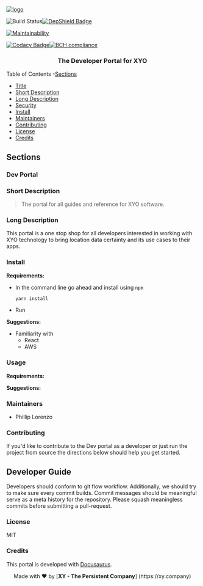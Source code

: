 [logo]: https://cdn.xy.company/img/brand/XY_Logo_GitHub.png

[![logo]](https://xy.company)

![Build Status](https://travis-ci.com/XYOracleNetwork/web-developer.xyo.network-react.svg?token=DwLaRUVjarU2ZypyaHXe&branch=master)[![DepShield Badge](https://depshield.sonatype.org/badges/XYOracleNetwork/web-developer.xyo.network-react/depshield.svg)](https://depshield.github.io) 

[![Maintainability](https://api.codeclimate.com/v1/badges/f3dd4f4d35e1bd9eeabc/maintainability)](https://codeclimate.com/github/XYOracleNetwork/sdk-core-nodejs/maintainability)

[![Codacy Badge](https://api.codacy.com/project/badge/Grade/7da23984ca0c4a6f8148d0962374d878)](https://www.codacy.com?utm_source=github.com&amp;utm_medium=referral&amp;utm_content=XYOracleNetwork/web-developer.xyo.network-react&amp;utm_campaign=Badge_Grade)[![BCH compliance](https://bettercodehub.com/edge/badge/XYOracleNetwork/web-developer.xyo.network-react?branch=master&token=bacd296f4c007dc034b24e1066a3ab38a2659421)](https://bettercodehub.com/)


<h3 align="center">
  The Developer Portal for XYO 
</h3>

Table of Contents
-[Sections](#sections)
- [Title](#dev-portal)
- [Short Description](#short-description)
- [Long Description](#long-description)
- [Security](#security)
- [Install](#install)
- [Maintainers](#maintainers)
- [Contributing](#contributing)
- [License](#license)
- [Credits](#credits)

## Sections

### Dev Portal

### Short Description

> The portal for all guides and reference for XYO software. 

### Long Description
This portal is a one stop shop for all developers interested in working with XYO technology to bring location data certainty and its use cases to their apps. 

### Install

**Requirements:**
- In the command line go ahead and install using `npm`
  ```bash
  yarn install 
  ```
- Run

**Suggestions:**
- Familiarity with
  - React
  - AWS

### Usage

**Requirements:**

**Suggestions:**

### Maintainers 
- Phillip Lorenzo

### Contributing

If you'd like to contribute to the Dev portal as a developer or just run the project from source the directions below should help you get started.

## Developer Guide

Developers should conform to git flow workflow. Additionally, we should try to make sure
every commit builds. Commit messages should be meaningful serve as a meta history for the
repository. Please squash meaningless commits before submitting a pull-request.

### License

MIT

### Credits

This portal is developed with [Docusaurus](https://docusaurus.io/).

<p align="center">Made with  ❤️  by [<b>XY - The Persistent Company</b>] (https://xy.company)</p>
